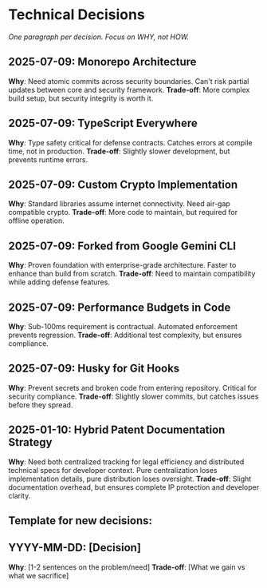 # Technical Decisions

*One paragraph per decision. Focus on WHY, not HOW.*

## 2025-07-09: Monorepo Architecture
**Why**: Need atomic commits across security boundaries. Can't risk partial updates between core and security framework.
**Trade-off**: More complex build setup, but security integrity is worth it.

## 2025-07-09: TypeScript Everywhere
**Why**: Type safety critical for defense contracts. Catches errors at compile time, not in production.
**Trade-off**: Slightly slower development, but prevents runtime errors.

## 2025-07-09: Custom Crypto Implementation
**Why**: Standard libraries assume internet connectivity. Need air-gap compatible crypto.
**Trade-off**: More code to maintain, but required for offline operation.

## 2025-07-09: Forked from Google Gemini CLI
**Why**: Proven foundation with enterprise-grade architecture. Faster to enhance than build from scratch.
**Trade-off**: Need to maintain compatibility while adding defense features.

## 2025-07-09: Performance Budgets in Code
**Why**: Sub-100ms requirement is contractual. Automated enforcement prevents regression.
**Trade-off**: Additional test complexity, but ensures compliance.

## 2025-07-09: Husky for Git Hooks
**Why**: Prevent secrets and broken code from entering repository. Critical for security compliance.
**Trade-off**: Slightly slower commits, but catches issues before they spread.

## 2025-01-10: Hybrid Patent Documentation Strategy
**Why**: Need both centralized tracking for legal efficiency and distributed technical specs for developer context. Pure centralization loses implementation details, pure distribution loses oversight.
**Trade-off**: Slight documentation overhead, but ensures complete IP protection and developer clarity.

## Template for new decisions:
## YYYY-MM-DD: [Decision]
**Why**: [1-2 sentences on the problem/need]
**Trade-off**: [What we gain vs what we sacrifice]